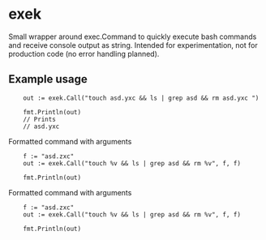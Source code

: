 # exek

Small wrapper around exec.Command to quickly execute bash commands and receive console output as string.
Intended for experimentation, not for production code (no error handling planned).


## Example usage
```
	out := exek.Call("touch asd.yxc && ls | grep asd && rm asd.yxc ")

	fmt.Println(out)
	// Prints
	// asd.yxc

```

Formatted command with arguments
```
    f := "asd.zxc"
	out := exek.Call("touch %v && ls | grep asd && rm %v", f, f)

	fmt.Println(out)
```

Formatted command with arguments
```
    f := "asd.zxc"
	out := exek.Call("touch %v && ls | grep asd && rm %v", f, f)

	fmt.Println(out)
```